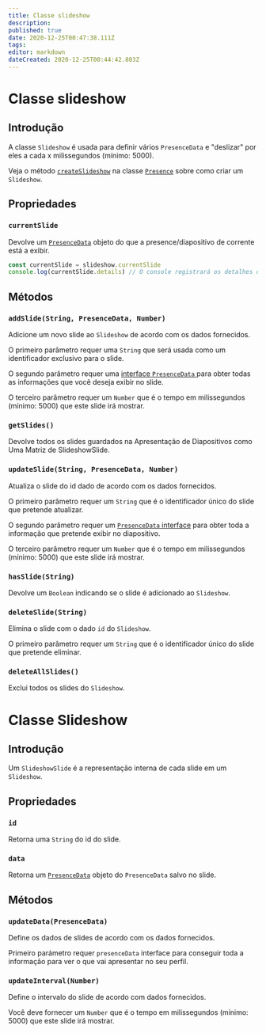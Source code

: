 ```yaml
---
title: Classe slideshow
description:
published: true
date: 2020-12-25T00:47:38.111Z
tags:
editor: markdown
dateCreated: 2020-12-25T00:44:42.803Z
---
```


# Classe slideshow

## Introdução

A classe ` Slideshow ` é usada para definir vários ` PresenceData ` e "deslizar" por eles a cada x milissegundos (mínimo: 5000).

Veja o método [`createSlideshow`](/dev/presence/class#createslideshow) na classe [`Presence`](/dev/presence/class) sobre como criar um `Slideshow`.

## Propriedades

### `currentSlide`

Devolve um [`PresenceData`](/dev/presence/class#presencedata-interface) objeto do que a presence/diapositivo de corrente está a exibir.

```typescript
const currentSlide = slideshow.currentSlide
console.log(currentSlide.details) // O console registrará os detalhes dos dados de presence
```

## Métodos

### `addSlide(String, PresenceData, Number)`

Adicione um novo slide ao ` Slideshow ` de acordo com os dados fornecidos.

O primeiro parâmetro requer uma ` String ` que será usada como um identificador exclusivo para o slide.

O segundo parâmetro requer uma [ interface ` PresenceData ` ](/dev/presence/class#presencedata-interface) para obter todas as informações que você deseja exibir no slide.

O terceiro parâmetro requer um `Number` que é o tempo em milissegundos (mínimo: 5000) que este slide irá mostrar.

### `getSlides()`

Devolve todos os slides guardados na Apresentação de Diapositivos como Uma Matriz de SlideshowSlide.

### `updateSlide(String, PresenceData, Number)`

Atualiza o slide do id dado de acordo com os dados fornecidos.

O primeiro parâmetro requer um `String` que é o identificador único do slide que pretende atualizar.

O segundo parâmetro requer um [`PresenceData` interface](/dev/presence/class#presencedata-interface) para obter toda a informação que pretende exibir no diapositivo.

O terceiro parâmetro requer um `Number` que é o tempo em milissegundos (mínimo: 5000) que este slide irá mostrar.

### `hasSlide(String)`

Devolve um `Boolean` indicando se o slide é adicionado ao `Slideshow`.

### `deleteSlide(String)`

Elimina o slide com o dado `id` do `Slideshow`.

O primeiro parâmetro requer um `String` que é o identificador único do slide que pretende eliminar.

### `deleteAllSlides()`

Exclui todos os slides do `Slideshow`.

# Classe Slideshow

## Introdução

Um `SlideshowSlide` é a representação interna de cada slide em um `Slideshow`.

## Propriedades

### `id`

Retorna uma `String` do id do slide.

### `data`

Retorna um [`PresenceData`](/dev/presence/class#presencedata-interface) objeto do `PresenceData` salvo no slide.

## Métodos

### `updateData(PresenceData)`

Define os dados de slides de acordo com os dados fornecidos.

Primeiro parámetro requer `presenceData` interface para conseguir toda a informação para ver o que vai apresentar no seu perfil.

### `updateInterval(Number)`

Define o intervalo do slide de acordo com dados fornecidos.

Você deve fornecer um `Number` que é o tempo em milissegundos (mínimo: 5000) que este slide irá mostrar.